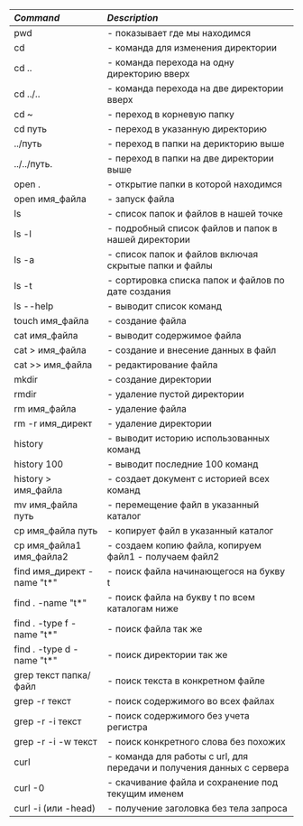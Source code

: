 |*Command*|*Description*|
|:---|:---|
|pwd 	|			- показывает где мы находимся|
|cd| 				- команда для изменения директории|
|cd ..| 				- команда перехода на одну директорию вверх|
|cd ../..	|		- команда перехода на две директории вверх|
|cd ~ |				- переход в корневую папку|
|cd путь	|			- переход в указанную директорию|
|../путь  |     - переход в папки на дерикторию выше|
|../../путь. |  - переход в папки на две директории выше|
|open . |				- открытие папки в которой находимся|
|open имя_файла	|		- запуск файла|
|ls		|		- список папок и файлов в нашей точке|
|ls -l	|			- подробный список файлов и папок в нашей директории|
|ls -a			|	- список папок и файлов включая скрытые папки и файлы|
|ls -t				|- сортировка списка папок и файлов по дате создания|
|ls --help 	|		- выводит список команд|
|touch имя_файла	|		- создание файла|
|cat имя_файла 		|	- выводит содержимое файла|
|cat > имя_файла 	|	- создание и внесение данных в файл|
|cat >> имя_файла	|	- редактирование файла|
|mkdir			|	- создание директории|
|rmdir 			|	- удаление пустой директории|
|rm имя_файла		|	- удаление файла|
|rm -r имя_директ	|	- удаление директории|
|history			|	- выводит историю использованных команд|
|history 100	|		- выводит последние 100 команд|
|history > имя_файла |		- создает документ с историей всех команд|
|mv имя_файла путь	|	- перемещение файл в указанный каталог|
|cp имя_файла путь	|	- копирует файл в указанный каталог|
|cp имя_файла1 имя_файла2	|- создаем копию файла, копируем файл1 - получаем файл2|
|find имя_директ -name "t*"	|- поиск файла начинающегося на букву t|
|find . -name "t*"		|- поиск файла на букву t по всем каталогам ниже|
|find . -type f -name "t*"|	- поиск файла так же|
|find . -type d -name "t*"	|- поиск директории так же|
|grep текст папка/ файл	|	- поиск текста в конкретном файле|
|grep -r текст			|- поиск содержимого во всех файлах |
|grep -r -i текст 	|	- поиск содержимого без учета регистра|
|grep -r -i -w текст	|	- поиск конкретного слова без похожих |
|curl |- команда для работы с url, для передачи и получения данных с сервера|
|curl -0  | - скачивание файла и сохранение под текущим именем|
|curl -i (или -head)| - получение заголовка без тела запроса|
